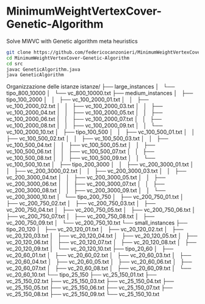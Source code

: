 # MinimumWeightVertexCover-Genetic-Algorithm
Solve MWVC with Genetic algorithm meta heuristics



```sh
git clone https://github.com/federicocanzonieri/MinimumWeightVertexCover-Genetic-Algorithm.git
cd MinimumWeightVertexCover-Genetic-Algorithm
cd src
javac GeneticAlgorithm.java
java GeneticAlgorithm
```


Organizzazione delle istanze
istanze/
├── large_instances
│   └── tipo_800_10000
│       └── vc_800_10000.txt
├── medium_instances
│   ├── tipo_100_2000
│   │   ├── vc_100_2000_01.txt
│   │   ├── vc_100_2000_02.txt
│   │   ├── vc_100_2000_03.txt
│   │   ├── vc_100_2000_04.txt
│   │   ├── vc_100_2000_05.txt
│   │   ├── vc_100_2000_06.txt
│   │   ├── vc_100_2000_07.txt
│   │   ├── vc_100_2000_08.txt
│   │   ├── vc_100_2000_09.txt
│   │   └── vc_100_2000_10.txt
│   ├── tipo_100_500
│   │   ├── vc_100_500_01.txt
│   │   ├── vc_100_500_02.txt
│   │   ├── vc_100_500_03.txt
│   │   ├── vc_100_500_04.txt
│   │   ├── vc_100_500_05.txt
│   │   ├── vc_100_500_06.txt
│   │   ├── vc_100_500_07.txt
│   │   ├── vc_100_500_08.txt
│   │   ├── vc_100_500_09.txt
│   │   └── vc_100_500_10.txt
│   ├── tipo_200_3000
│   │   ├── vc_200_3000_01.txt
│   │   ├── vc_200_3000_02.txt
│   │   ├── vc_200_3000_03.txt
│   │   ├── vc_200_3000_04.txt
│   │   ├── vc_200_3000_05.txt
│   │   ├── vc_200_3000_06.txt
│   │   ├── vc_200_3000_07.txt
│   │   ├── vc_200_3000_08.txt
│   │   ├── vc_200_3000_09.txt
│   │   └── vc_200_3000_10.txt
│   └── tipo_200_750
│       ├── vc_200_750_01.txt
│       ├── vc_200_750_02.txt
│       ├── vc_200_750_03.txt
│       ├── vc_200_750_04.txt
│       ├── vc_200_750_05.txt
│       ├── vc_200_750_06.txt
│       ├── vc_200_750_07.txt
│       ├── vc_200_750_08.txt
│       ├── vc_200_750_09.txt
│       └── vc_200_750_10.txt
└── small_instances
    ├── tipo_20_120
    │   ├── vc_20_120_01.txt
    │   ├── vc_20_120_02.txt
    │   ├── vc_20_120_03.txt
    │   ├── vc_20_120_04.txt
    │   ├── vc_20_120_05.txt
    │   ├── vc_20_120_06.txt
    │   ├── vc_20_120_07.txt
    │   ├── vc_20_120_08.txt
    │   ├── vc_20_120_09.txt
    │   └── vc_20_120_10.txt
    ├── tipo_20_60
    │   ├── vc_20_60_01.txt
    │   ├── vc_20_60_02.txt
    │   ├── vc_20_60_03.txt
    │   ├── vc_20_60_04.txt
    │   ├── vc_20_60_05.txt
    │   ├── vc_20_60_06.txt
    │   ├── vc_20_60_07.txt
    │   ├── vc_20_60_08.txt
    │   ├── vc_20_60_09.txt
    │   └── vc_20_60_10.txt
    └── tipo_25_150
        ├── vc_25_150_01.txt
        ├── vc_25_150_02.txt
        ├── vc_25_150_03.txt
        ├── vc_25_150_04.txt
        ├── vc_25_150_05.txt
        ├── vc_25_150_06.txt
        ├── vc_25_150_07.txt
        ├── vc_25_150_08.txt
        ├── vc_25_150_09.txt
        └── vc_25_150_10.txt


